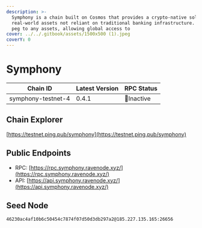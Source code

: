 ```yaml
---
description: >-
  Symphony is a chain built on Cosmos that provides a crypto-native solution for
  real-world assets not reliant on traditional banking infrastructure. It can
  peg to any assets, allowing global access to
cover: ../../.gitbook/assets/1500x500 (1).jpeg
coverY: 0
---
```


# Symphony

| Chain ID           | Latest Version | RPC Status |
| ------------------ | -------------- | ---------- |
| symphony-testnet-4 | 0.4.1          | 🔴Inactive |

## Chain Explorer

[https://testnet.ping.pub/symphony](https://testnet.ping.pub/symphony)

## Public Endpoints

* RPC: [https://rpc.symphony.ravenode.xyz/](https://rpc.symphony.ravenode.xyz/)
* API: [https://api.symphony.ravenode.xyz/](https://api.symphony.ravenode.xyz/)

## Seed Node

```
46230ac4af10b6c50454c7874f07d50d3db297a2@185.227.135.165:26656
```
